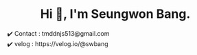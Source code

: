 <h1 align="center">Hi 👋, I'm Seungwon Bang.</h1>
<div>✔️ Contact : tmddnjs513@gmail.com </div>
<div>✔️ velog : https://velog.io/@swbang </div>
